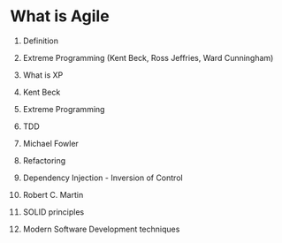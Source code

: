 # What is Agile
1. Definition

2. Extreme Programming (Kent Beck, Ross Jeffries, Ward Cunningham)
  1. What is XP


3. Kent Beck
  1. Extreme Programming
  2. TDD


4. Michael Fowler
  1. Refactoring
  2. Dependency Injection - Inversion of Control


5. Robert C. Martin
  1. SOLID principles
  2. Modern Software Development techniques
